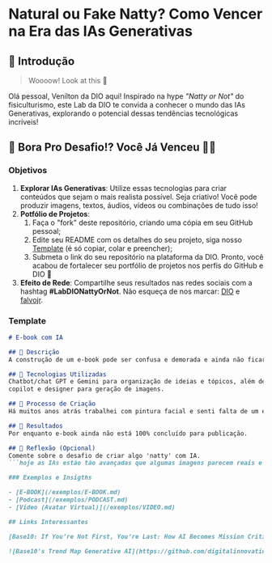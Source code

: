 # Natural ou Fake Natty? Como Vencer na Era das IAs Generativas

## 🚀 Introdução

> Woooow! Look at this 👀

Olá pessoal, Venilton da DIO aqui! Inspirado na hype _"Natty or Not"_ do fisiculturismo, este Lab da DIO te convida a conhecer o mundo das IAs Generativas, explorando o potencial dessas tendências tecnológicas incríveis!

## 🎯 Bora Pro Desafio!? Você Já Venceu 💪🤓

### Objetivos

1. **Explorar IAs Generativas**: Utilize essas tecnologias para criar conteúdos que sejam o mais realista possível. Seja criativo! Você pode produzir imagens, textos, áudios, vídeos ou combinações de tudo isso!
1. **Potfólio de Projetos**:
    1. Faça o "fork" deste repositório, criando uma cópia em seu GitHub pessoal;
    2. Edite seu README com os detalhes do seu projeto, siga nosso [Template](#template) (é só copiar, colar e preencher);
    3. Submeta o link do seu repositório na plataforma da DIO. Pronto, você acabou de fortalecer seu portfólio de projetos nos perfis do GitHub e DIO 🚀
1. **Efeito de Rede**: Compartilhe seus resultados nas redes sociais com a hashtag **#LabDIONattyOrNot**. Não esqueça de nos marcar: [DIO](https://www.linkedin.com/school/dio-makethechange) e [falvojr](https://www.linkedin.com/in/falvojr).

### Template

```markdown
# E-book com IA

## 📒 Descrição
A construção de um e-book pode ser confusa e demorada e ainda não ficar atrativo aos consumidores. Com a IA temos insights de tópicos, organização de ideias, sites ee edição de imagem e cadastros necessários.

## 🤖 Tecnologias Utilizadas
Chatbot/chat GPT e Gemini para organização de ideias e tópicos, além de insights de meios de divulgação.
copilot e designer para geração de imagens.

## 🧐 Processo de Criação
Há muitos anos atrás trabalhei com pintura facial e senti falta de um ebook prático com imagens e passo a passo. Questionei as IAs generativas sobre tópicos, organização e público. utilizei fotos próprias e imagens IA para montagem.

## 🚀 Resultados
Por enquanto e-book ainda não está 100% concluído para publicação.

## 💭 Reflexão (Opcional)
Comente sobre o desafio de criar algo 'natty' com IA.
```hoje as IAs estão tão avançadas que algumas imagens parecem reais e é fácil se condundir. Importante lembrarmos de nunca nos compararmos nem um com oa outros e muito menos com resultados como da IA nas pinturas e tudo que fazemos. A comparação deve ser só com a gnt mesmo.

### Exemplos e Insigths

- [E-BOOK](/exemplos/E-BOOK.md)
- [Podcast](/exemplos/PODCAST.md)
- [Vídeo (Avatar Virtual)](/exemplos/VIDEO.md)

## Links Interessantes

[Base10: If You’re Not First, You’re Last: How AI Becomes Mission Critical](https://base10.vc/post/generative-ai-mission-critical/)

![Base10's Trend Map Generative AI](https://github.com/digitalinnovationone/lab-natty-or-not/assets/730492/f4df26e8-f8f7-4419-8252-c69d73ea930c)
